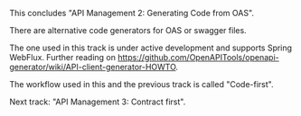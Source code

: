 This concludes "API Management 2: Generating Code from OAS".

There are alternative code generators for OAS or swagger files.

The one used in this track is under active development and supports Spring WebFlux. 
Further reading on https://github.com/OpenAPITools/openapi-generator/wiki/API-client-generator-HOWTO.

The workflow used in this and the previous track is called "Code-first".

Next track: "API Management 3: Contract first".
